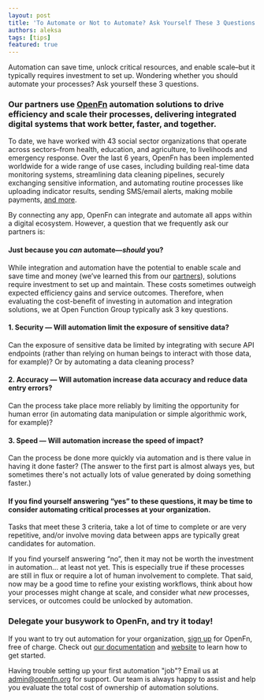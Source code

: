 ```yaml
---
layout: post
title: 'To Automate or Not to Automate? Ask Yourself These 3 Questions.'
authors: aleksa
tags: [tips]
featured: true
---
```


Automation can save time, unlock critical resources, and enable scale–but it
typically requires investment to set up. Wondering whether you should automate
your processes? Ask yourself these 3 questions.

<!--truncate-->

### Our partners use [OpenFn](https://openfn.org) automation solutions to drive efficiency and scale their processes, delivering integrated digital systems that work better, faster, and together.

To date, we have worked with 43 social sector organizations that operate across
sectors–from health, education, and agriculture, to livelihoods and emergency
response. Over the last 6 years, OpenFn has been implemented worldwide for a
wide range of use cases, including building real-time data monitoring systems,
streamlining data cleaning pipelines, securely exchanging sensitive information,
and automating routine processes like uploading indicator results, sending
SMS/email alerts, making mobile payments,
[and more](https://openfn.org/solutions).

By connecting any app, OpenFn can integrate and automate all apps within a
digital ecosystem. However, a question that we frequently ask our partners is:

#### Just because you _can_ automate—_should_ you?

While integration and automation have the potential to enable scale and save
time and money (we’ve learned this from our
[partners](https:openfn.org/clients)), solutions require investment to set up
and maintain. These costs sometimes outweigh expected efficiency gains and
service outcomes. Therefore, when evaluating the cost-benefit of investing in
automation and integration solutions, we at Open Function Group typically ask 3
key questions.

#### 1. Security — Will automation limit the exposure of sensitive data?

Can the exposure of sensitive data be limited by integrating with secure API
endpoints (rather than relying on human beings to interact with those data, for
example)? Or by automating a data cleaning process?

#### 2. Accuracy — Will automation increase data accuracy and reduce data entry errors?

Can the process take place more reliably by limiting the opportunity for human
error (in automating data manipulation or simple algorithmic work, for example)?

#### 3. Speed — Will automation increase the speed of impact?

Can the process be done more quickly via automation and is there value in having
it done faster? (The answer to the first part is almost always yes, but
sometimes there's not actually lots of value generated by doing something
faster.)

#### If you find yourself answering “yes” to these questions, it may be time to consider automating critical processes at your organization.

Tasks that meet these 3 criteria, take a lot of time to complete or are very
repetitive, and/or involve moving data between apps are typically great
candidates for automation.

If you find yourself answering “no”, then it may not be worth the investment in
automation... at least not yet. This is especially true if these processes are
still in flux or require a lot of human involvement to complete. That said, now
may be a good time to refine your existing workflows, think about how your
processes might change at scale, and consider what _new_ processes, services, or
outcomes could be unlocked by automation.

### Delegate your busywork to OpenFn, and try it today!

If you want to try out automation for your organization,
[sign up](https://www.openfn.org/signup) for OpenFn, free of charge. Check out
[our documentation](https://docs.openfn.org/) and
[website](http://www.openfn.org) to learn how to get started.

Having trouble setting up your first automation "job"? Email us at
[admin@openfn.org](mailto:admin@openfn.org) for support. Our team is always
happy to assist and help you evaluate the total cost of ownership of automation
solutions.
